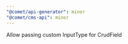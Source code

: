 ```yaml
---
"@comet/api-generator": minor
"@comet/cms-api": minor
---
```


Allow passing custom InputType for CrudField
